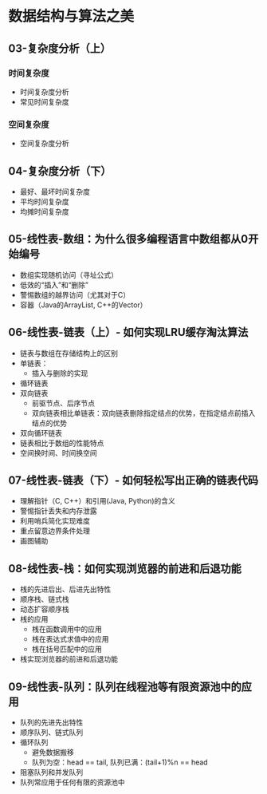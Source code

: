 # 数据结构与算法之美

## 03-复杂度分析（上）
### 时间复杂度
+ 时间复杂度分析
+ 常见时间复杂度
### 空间复杂度
+ 空间复杂度分析

## 04-复杂度分析（下）
+ 最好、最坏时间复杂度
+ 平均时间复杂度
+ 均摊时间复杂度

## 05-线性表-数组：为什么很多编程语言中数组都从0开始编号
+ 数组实现随机访问（寻址公式）
+ 低效的“插入”和“删除”
+ 警惕数组的越界访问（尤其对于C）
+ 容器（Java的ArrayList, C++的Vector）

## 06-线性表-链表（上）- 如何实现LRU缓存淘汰算法
+ 链表与数组在存储结构上的区别
+ 单链表：
  + 插入与删除的实现
+ 循环链表
+ 双向链表
  + 前驱节点、后序节点
  + 双向链表相比单链表：双向链表删除指定结点的优势，在指定结点前插入结点的优势
+ 双向循环链表
+ 链表相比于数组的性能特点
+ 空间换时间、时间换空间

## 07-线性表-链表（下）- 如何轻松写出正确的链表代码
+ 理解指针（C, C++）和引用(Java, Python)的含义
+ 警惕指针丢失和内存泄露
+ 利用哨兵简化实现难度
+ 重点留意边界条件处理
+ 画图辅助

## 08-线性表-栈：如何实现浏览器的前进和后退功能
+ 桟的先进后出、后进先出特性
+ 顺序栈、链式栈
+ 动态扩容顺序栈
+ 桟的应用
  + 桟在函数调用中的应用
  + 桟在表达式求值中的应用
  + 桟在括号匹配中的应用
+ 桟实现浏览器的前进和后退功能

## 09-线性表-队列：队列在线程池等有限资源池中的应用
+ 队列的先进先出特性
+ 顺序队列、链式队列
+ 循环队列
  + 避免数据搬移
  + 队列为空：head == tail, 队列已满：(tail+1)%n == head
+ 阻塞队列和并发队列
+ 队列常应用于任何有限的资源池中
